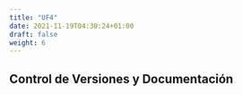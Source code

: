 ```yaml
---
title: "UF4"
date: 2021-11-19T04:30:24+01:00
draft: false
weight: 6
---
```


## Control de Versiones y Documentación